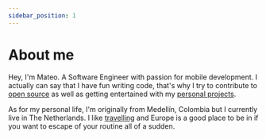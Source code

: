 ```yaml
---
sidebar_position: 1
---
```


# About me

Hey, I'm Mateo. A Software Engineer with passion for mobile development. I actually can say that I have fun writing code, that's why I try to contribute to [open source](./open-source) as well as getting entertained with my [personal projects](./personal-projects).

As for my personal life, I'm originally from Medellín, Colombia but I currently live in The Netherlands. I like [travelling](./travelling) and Europe is a good place to be in if you want to escape of your routine all of a sudden.
